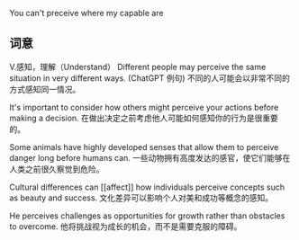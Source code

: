
You can't preceive where my capable are
## 词意
V.感知，理解（Understand）
Different people may perceive the same situation in very different ways. (ChatGPT 例句)
不同的人可能会以非常不同的方式感知同一情况。

It's important to consider how others might perceive your actions before making a decision.
在做出决定之前考虑他人可能如何感知你的行为是很重要的。

Some animals have highly developed senses that allow them to perceive danger long before humans can.
一些动物拥有高度发达的感官，使它们能够在人类之前很久察觉到危险。

Cultural differences can [[affect]] how individuals perceive concepts such as beauty and success.
文化差异可以影响个人对美和成功等概念的感知。

He perceives challenges as opportunities for growth rather than obstacles to overcome.
他将挑战视为成长的机会，而不是需要克服的障碍。